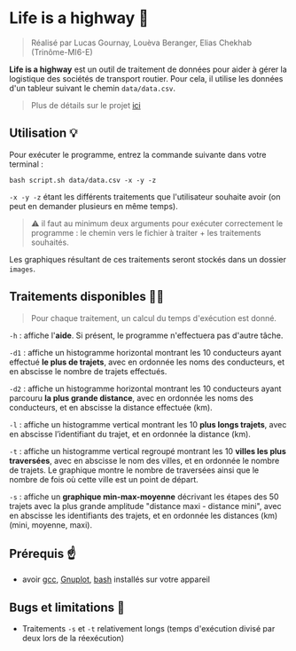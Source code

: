 # Life is a highway 🚛

> Réalisé par Lucas Gournay, Louèva Beranger, Elias Chekhab (Trinôme-MI6-E)

**Life is a highway** est un outil de traitement de données pour aider à gérer la logistique des sociétés de transport routier. Pour cela, il utilise les données d'un tableur suivant le chemin `data/data.csv`.

> Plus de détails sur le projet [ici](https://github.com/Eraguzy/life-is-a-highway/blob/main/Projet_CY_Truck_preIng2_2023_2024_v1.0.1.pdf)

## Utilisation 💡

Pour exécuter le programme, entrez la commande suivante dans votre terminal :
```
bash script.sh data/data.csv -x -y -z
```
`-x -y -z` étant les différents traitements que l'utilisateur souhaite avoir (on peut en demander plusieurs en même temps).

> ⚠️ il faut au minimum deux arguments pour exécuter correctement le programme : le chemin vers le fichier à traiter + les traitements souhaités.

Les graphiques résultant de ces traitements seront stockés dans un dossier `images`.

## Traitements disponibles 🧑‍💻

>Pour chaque traitement, un calcul du temps d'exécution est donné.

`-h` : affiche l'**aide**. Si présent, le programme n'effectuera pas d'autre tâche.

`-d1` : affiche un histogramme horizontal montrant les 10 conducteurs ayant effectué **le plus de trajets**, avec en ordonnée les noms des conducteurs, et en abscisse le nombre de trajets effectués.

`-d2` : affiche un histogramme horizontal montrant les 10 conducteurs ayant parcouru **la plus grande distance**, avec en ordonnée les noms des conducteurs, et en abscisse la distance effectuée (km).

`-l` : affiche un histogramme vertical montrant les 10 **plus longs trajets**, avec en abscisse l’identifiant du trajet, et en ordonnée la distance (km).

`-t` : affiche un histogramme vertical regroupé montrant les 10 **villes les plus traversées**, avec en abscisse le nom des villes, et en ordonnée le nombre de trajets. Le graphique montre le nombre de traversées ainsi que le nombre de fois où cette ville est un point de départ.

`-s` : affiche un **graphique min-max-moyenne** décrivant les étapes des 50 trajets avec la plus grande amplitude "distance maxi - distance mini", avec en abscisse les identifiants des trajets, et en ordonnée les distances (km) (mini, moyenne, maxi).

## Prérequis ☝️

- avoir [gcc](https://doc.ubuntu-fr.org/gcc), [Gnuplot](https://doc.ubuntu-fr.org/gnuplot), [bash](https://howtoinstall.co/package/bash) installés sur votre appareil

## Bugs et limitations 👾

- Traitements `-s` et `-t` relativement longs (temps d'exécution divisé par deux lors de la réexécution)


